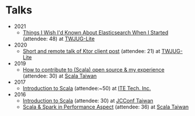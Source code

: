 # Talks

* 2021
    * [Things I Wish I'd Known About Elasticsearch When I Started](https://docs.google.com/presentation/d/1Er6ehhKafMlS30_BeEhzz6Z2YeMErm7T8ure139OL2c/edit?usp=sharing) (attendee: 48) at [TWJUG-Lite](https://twjug.kktix.cc/events/twjug-lite-16)
* 2020
    * [Short and remote talk of Ktor client post](https://github.com/jiminhsieh/ktor-client-twjug-lite) (attendee: 21) at [TWJUG-Lite](https://twjug.kktix.cc/events/twjug-lite-13)
* 2019
    * [How to contribute to (Scala) open source & my experience](https://github.com/ScalaTaiwan/ScalaTaiwan/tree/master/2019/2019-11-05-How_to_contribute_to_(Scala)_open_source_&_my_experience) (attendee: 30) at [Scala Taiwan](https://www.meetup.com/Scala-Taiwan-Meetup/events/265680460/)
* 2017
    * [Introduction to Scala](https://github.com/jiminhsieh/introduction-to-scala/tree/2017) (attendee:~50) at [ITE Tech. Inc.](http://www.ite.com.tw/en/about/ite)
* 2016
    * [Introduction to Scala](https://github.com/jiminhsieh/introduction-to-scala/tree/2016) (attendee: 30) at [JCConf Taiwan](https://jcconf.tw/2016/speaker/jimin.html)
    * [Scala & Spark in Performance Aspect](https://www.slideshare.net/JiminHsieh/scala-spark-in-performance-aspect) (attendee: 36) at [Scala Taiwan](https://www.meetup.com/Scala-Taiwan-Meetup/events/231358857/)
